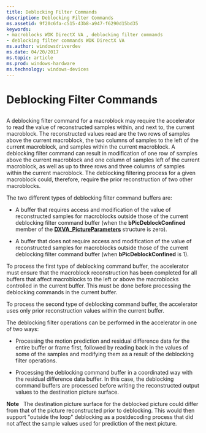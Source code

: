 ```yaml
---
title: Deblocking Filter Commands
description: Deblocking Filter Commands
ms.assetid: 9f20c6fa-c515-43b8-a947-f6290d15bd35
keywords:
- macroblocks WDK DirectX VA , deblocking filter commands
- deblocking filter commands WDK DirectX VA
ms.author: windowsdriverdev
ms.date: 04/20/2017
ms.topic: article
ms.prod: windows-hardware
ms.technology: windows-devices
---
```


# Deblocking Filter Commands


## <span id="ddk_deblocking_filter_commands_gg"></span><span id="DDK_DEBLOCKING_FILTER_COMMANDS_GG"></span>


A deblocking filter command for a macroblock may require the accelerator to read the value of reconstructed samples within, and next to, the current macroblock. The reconstructed values read are the two rows of samples above the current macroblock, the two columns of samples to the left of the current macroblock, and samples within the current macroblock. A deblocking filter command can result in modification of one row of samples above the current macroblock and one column of samples left of the current macroblock, as well as up to three rows and three columns of samples within the current macroblock. The deblocking filtering process for a given macroblock could, therefore, require the prior reconstruction of two other macroblocks.

The two different types of deblocking filter command buffers are:

-   A buffer that requires access and modification of the value of reconstructed samples for macroblocks outside those of the current deblocking filter command buffer (when the **bPicDeblockConfined** member of the [**DXVA\_PictureParameters**](https://msdn.microsoft.com/library/windows/hardware/ff564012) structure is zero).

-   A buffer that does not require access and modification of the value of reconstructed samples for macroblocks outside those of the current deblocking filter command buffer (when **bPicDeblockConfined** is 1).

To process the first type of deblocking command buffer, the accelerator must ensure that the macroblock reconstruction has been completed for all buffers that affect macroblocks to the left or above the macroblocks controlled in the current buffer. This must be done before processing the deblocking commands in the current buffer.

To process the second type of deblocking command buffer, the accelerator uses only prior reconstruction values within the current buffer.

The deblocking filter operations can be performed in the accelerator in one of two ways:

-   Processing the motion prediction and residual difference data for the entire buffer or frame first, followed by reading back in the values of some of the samples and modifying them as a result of the deblocking filter operations.

-   Processing the deblocking command buffer in a coordinated way with the residual difference data buffer. In this case, the deblocking command buffers are processed before writing the reconstructed output values to the destination picture surface.

**Note**   The destination picture surface for the deblocked picture could differ from that of the picture reconstructed prior to deblocking. This would then support "outside the loop" deblocking as a postdecoding process that did not affect the sample values used for prediction of the next picture.

 

 

 





